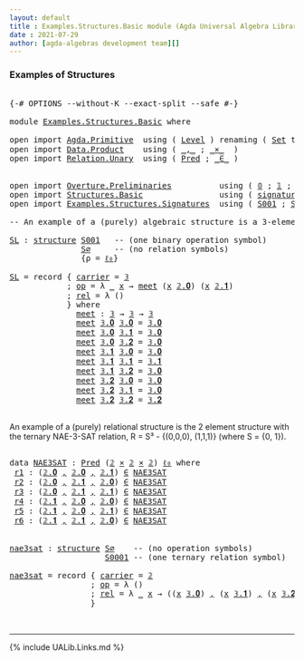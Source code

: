 ```yaml
---
layout: default
title : Examples.Structures.Basic module (Agda Universal Algebra Library)
date : 2021-07-29
author: [agda-algebras development team][]
---
```


### <a id="examples-of-structures">Examples of Structures</a>

<pre class="Agda">

<a id="238" class="Symbol">{-#</a> <a id="242" class="Keyword">OPTIONS</a> <a id="250" class="Pragma">--without-K</a> <a id="262" class="Pragma">--exact-split</a> <a id="276" class="Pragma">--safe</a> <a id="283" class="Symbol">#-}</a>

<a id="288" class="Keyword">module</a> <a id="295" href="Examples.Structures.Basic.html" class="Module">Examples.Structures.Basic</a> <a id="321" class="Keyword">where</a>

<a id="328" class="Keyword">open</a> <a id="333" class="Keyword">import</a> <a id="340" href="Agda.Primitive.html" class="Module">Agda.Primitive</a>  <a id="356" class="Keyword">using</a> <a id="362" class="Symbol">(</a> <a id="364" href="Agda.Primitive.html#597" class="Postulate">Level</a> <a id="370" class="Symbol">)</a> <a id="372" class="Keyword">renaming</a> <a id="381" class="Symbol">(</a> <a id="383" href="Agda.Primitive.html#326" class="Primitive">Set</a> <a id="387" class="Symbol">to</a> <a id="390" class="Primitive">Type</a> <a id="395" class="Symbol">;</a> <a id="397" href="Agda.Primitive.html#764" class="Primitive">lzero</a> <a id="403" class="Symbol">to</a> <a id="406" class="Primitive">ℓ₀</a> <a id="409" class="Symbol">)</a>
<a id="411" class="Keyword">open</a> <a id="416" class="Keyword">import</a> <a id="423" href="Data.Product.html" class="Module">Data.Product</a>    <a id="439" class="Keyword">using</a> <a id="445" class="Symbol">(</a> <a id="447" href="Agda.Builtin.Sigma.html#236" class="InductiveConstructor Operator">_,_</a> <a id="451" class="Symbol">;</a> <a id="453" href="Data.Product.html#1167" class="Function Operator">_×_</a>  <a id="458" class="Symbol">)</a>
<a id="460" class="Keyword">open</a> <a id="465" class="Keyword">import</a> <a id="472" href="Relation.Unary.html" class="Module">Relation.Unary</a>  <a id="488" class="Keyword">using</a> <a id="494" class="Symbol">(</a> <a id="496" href="Relation.Unary.html#1101" class="Function">Pred</a> <a id="501" class="Symbol">;</a> <a id="503" href="Relation.Unary.html#1523" class="Function Operator">_∈_</a> <a id="507" class="Symbol">)</a>


<a id="511" class="Keyword">open</a> <a id="516" class="Keyword">import</a> <a id="523" href="Overture.Preliminaries.html" class="Module">Overture.Preliminaries</a>          <a id="555" class="Keyword">using</a> <a id="561" class="Symbol">(</a> <a id="563" href="Overture.Preliminaries.html#3383" class="Datatype">𝟘</a> <a id="565" class="Symbol">;</a> <a id="567" href="Overture.Preliminaries.html#3470" class="Datatype">𝟙</a> <a id="569" class="Symbol">;</a> <a id="571" href="Overture.Preliminaries.html#3525" class="Datatype">𝟚</a> <a id="573" class="Symbol">;</a> <a id="575" href="Overture.Preliminaries.html#3708" class="Datatype">𝟛</a> <a id="577" class="Symbol">)</a>
<a id="579" class="Keyword">open</a> <a id="584" class="Keyword">import</a> <a id="591" href="Structures.Basic.html" class="Module">Structures.Basic</a>                <a id="623" class="Keyword">using</a> <a id="629" class="Symbol">(</a> <a id="631" href="Structures.Basic.html#1124" class="Record">signature</a> <a id="641" class="Symbol">;</a> <a id="643" href="Structures.Basic.html#1458" class="Record">structure</a> <a id="653" class="Symbol">)</a>
<a id="655" class="Keyword">open</a> <a id="660" class="Keyword">import</a> <a id="667" href="Examples.Structures.Signatures.html" class="Module">Examples.Structures.Signatures</a>  <a id="699" class="Keyword">using</a> <a id="705" class="Symbol">(</a> <a id="707" href="Examples.Structures.Signatures.html#894" class="Function">S001</a> <a id="712" class="Symbol">;</a> <a id="714" href="Examples.Structures.Signatures.html#566" class="Function">S∅</a> <a id="717" class="Symbol">;</a> <a id="719" href="Examples.Structures.Signatures.html#1037" class="Function">S0001</a> <a id="725" class="Symbol">)</a>

<a id="728" class="Comment">-- An example of a (purely) algebraic structure is a 3-element meet semilattice.</a>

<a id="SL"></a><a id="810" href="Examples.Structures.Basic.html#810" class="Function">SL</a> <a id="813" class="Symbol">:</a> <a id="815" href="Structures.Basic.html#1458" class="Record">structure</a> <a id="825" href="Examples.Structures.Signatures.html#894" class="Function">S001</a>   <a id="832" class="Comment">-- (one binary operation symbol)</a>
               <a id="880" href="Examples.Structures.Signatures.html#566" class="Function">S∅</a>     <a id="887" class="Comment">-- (no relation symbols)</a>
               <a id="927" class="Symbol">{</a><a id="928" class="Argument">ρ</a> <a id="930" class="Symbol">=</a> <a id="932" href="Examples.Structures.Basic.html#406" class="Primitive">ℓ₀</a><a id="934" class="Symbol">}</a>

<a id="937" href="Examples.Structures.Basic.html#810" class="Function">SL</a> <a id="940" class="Symbol">=</a> <a id="942" class="Keyword">record</a> <a id="949" class="Symbol">{</a> <a id="951" href="Structures.Basic.html#1610" class="Field">carrier</a> <a id="959" class="Symbol">=</a> <a id="961" href="Overture.Preliminaries.html#3708" class="Datatype">𝟛</a>
            <a id="975" class="Symbol">;</a> <a id="977" href="Structures.Basic.html#1629" class="Field">op</a> <a id="980" class="Symbol">=</a> <a id="982" class="Symbol">λ</a> <a id="984" href="Examples.Structures.Basic.html#984" class="Bound">_</a> <a id="986" href="Examples.Structures.Basic.html#986" class="Bound">x</a> <a id="988" class="Symbol">→</a> <a id="990" href="Examples.Structures.Basic.html#1070" class="Function">meet</a> <a id="995" class="Symbol">(</a><a id="996" href="Examples.Structures.Basic.html#986" class="Bound">x</a> <a id="998" href="Overture.Preliminaries.html#3575" class="InductiveConstructor">𝟚.𝟎</a><a id="1001" class="Symbol">)</a> <a id="1003" class="Symbol">(</a><a id="1004" href="Examples.Structures.Basic.html#986" class="Bound">x</a> <a id="1006" href="Overture.Preliminaries.html#3626" class="InductiveConstructor">𝟚.𝟏</a><a id="1009" class="Symbol">)</a>
            <a id="1023" class="Symbol">;</a> <a id="1025" href="Structures.Basic.html#1713" class="Field">rel</a> <a id="1029" class="Symbol">=</a> <a id="1031" class="Symbol">λ</a> <a id="1033" class="Symbol">()</a>
            <a id="1048" class="Symbol">}</a> <a id="1050" class="Keyword">where</a>
              <a id="1070" href="Examples.Structures.Basic.html#1070" class="Function">meet</a> <a id="1075" class="Symbol">:</a> <a id="1077" href="Overture.Preliminaries.html#3708" class="Datatype">𝟛</a> <a id="1079" class="Symbol">→</a> <a id="1081" href="Overture.Preliminaries.html#3708" class="Datatype">𝟛</a> <a id="1083" class="Symbol">→</a> <a id="1085" href="Overture.Preliminaries.html#3708" class="Datatype">𝟛</a>
              <a id="1101" href="Examples.Structures.Basic.html#1070" class="Function">meet</a> <a id="1106" href="Overture.Preliminaries.html#3727" class="InductiveConstructor">𝟛.𝟎</a> <a id="1110" href="Overture.Preliminaries.html#3727" class="InductiveConstructor">𝟛.𝟎</a> <a id="1114" class="Symbol">=</a> <a id="1116" href="Overture.Preliminaries.html#3727" class="InductiveConstructor">𝟛.𝟎</a>
              <a id="1134" href="Examples.Structures.Basic.html#1070" class="Function">meet</a> <a id="1139" href="Overture.Preliminaries.html#3727" class="InductiveConstructor">𝟛.𝟎</a> <a id="1143" href="Overture.Preliminaries.html#3734" class="InductiveConstructor">𝟛.𝟏</a> <a id="1147" class="Symbol">=</a> <a id="1149" href="Overture.Preliminaries.html#3727" class="InductiveConstructor">𝟛.𝟎</a>
              <a id="1167" href="Examples.Structures.Basic.html#1070" class="Function">meet</a> <a id="1172" href="Overture.Preliminaries.html#3727" class="InductiveConstructor">𝟛.𝟎</a> <a id="1176" href="Overture.Preliminaries.html#3741" class="InductiveConstructor">𝟛.𝟐</a> <a id="1180" class="Symbol">=</a> <a id="1182" href="Overture.Preliminaries.html#3727" class="InductiveConstructor">𝟛.𝟎</a>
              <a id="1200" href="Examples.Structures.Basic.html#1070" class="Function">meet</a> <a id="1205" href="Overture.Preliminaries.html#3734" class="InductiveConstructor">𝟛.𝟏</a> <a id="1209" href="Overture.Preliminaries.html#3727" class="InductiveConstructor">𝟛.𝟎</a> <a id="1213" class="Symbol">=</a> <a id="1215" href="Overture.Preliminaries.html#3727" class="InductiveConstructor">𝟛.𝟎</a>
              <a id="1233" href="Examples.Structures.Basic.html#1070" class="Function">meet</a> <a id="1238" href="Overture.Preliminaries.html#3734" class="InductiveConstructor">𝟛.𝟏</a> <a id="1242" href="Overture.Preliminaries.html#3734" class="InductiveConstructor">𝟛.𝟏</a> <a id="1246" class="Symbol">=</a> <a id="1248" href="Overture.Preliminaries.html#3734" class="InductiveConstructor">𝟛.𝟏</a>
              <a id="1266" href="Examples.Structures.Basic.html#1070" class="Function">meet</a> <a id="1271" href="Overture.Preliminaries.html#3734" class="InductiveConstructor">𝟛.𝟏</a> <a id="1275" href="Overture.Preliminaries.html#3741" class="InductiveConstructor">𝟛.𝟐</a> <a id="1279" class="Symbol">=</a> <a id="1281" href="Overture.Preliminaries.html#3727" class="InductiveConstructor">𝟛.𝟎</a>
              <a id="1299" href="Examples.Structures.Basic.html#1070" class="Function">meet</a> <a id="1304" href="Overture.Preliminaries.html#3741" class="InductiveConstructor">𝟛.𝟐</a> <a id="1308" href="Overture.Preliminaries.html#3727" class="InductiveConstructor">𝟛.𝟎</a> <a id="1312" class="Symbol">=</a> <a id="1314" href="Overture.Preliminaries.html#3727" class="InductiveConstructor">𝟛.𝟎</a>
              <a id="1332" href="Examples.Structures.Basic.html#1070" class="Function">meet</a> <a id="1337" href="Overture.Preliminaries.html#3741" class="InductiveConstructor">𝟛.𝟐</a> <a id="1341" href="Overture.Preliminaries.html#3734" class="InductiveConstructor">𝟛.𝟏</a> <a id="1345" class="Symbol">=</a> <a id="1347" href="Overture.Preliminaries.html#3727" class="InductiveConstructor">𝟛.𝟎</a>
              <a id="1365" href="Examples.Structures.Basic.html#1070" class="Function">meet</a> <a id="1370" href="Overture.Preliminaries.html#3741" class="InductiveConstructor">𝟛.𝟐</a> <a id="1374" href="Overture.Preliminaries.html#3741" class="InductiveConstructor">𝟛.𝟐</a> <a id="1378" class="Symbol">=</a> <a id="1380" href="Overture.Preliminaries.html#3741" class="InductiveConstructor">𝟛.𝟐</a>

</pre>

An example of a (purely) relational structure is the 2 element structure with
the ternary NAE-3-SAT relation, R = S³ - {(0,0,0), (1,1,1)} (where S = {0, 1}).

<pre class="Agda">

<a id="1570" class="Keyword">data</a> <a id="NAE3SAT"></a><a id="1575" href="Examples.Structures.Basic.html#1575" class="Datatype">NAE3SAT</a> <a id="1583" class="Symbol">:</a> <a id="1585" href="Relation.Unary.html#1101" class="Function">Pred</a> <a id="1590" class="Symbol">(</a><a id="1591" href="Overture.Preliminaries.html#3525" class="Datatype">𝟚</a> <a id="1593" href="Data.Product.html#1167" class="Function Operator">×</a> <a id="1595" href="Overture.Preliminaries.html#3525" class="Datatype">𝟚</a> <a id="1597" href="Data.Product.html#1167" class="Function Operator">×</a> <a id="1599" href="Overture.Preliminaries.html#3525" class="Datatype">𝟚</a><a id="1600" class="Symbol">)</a> <a id="1602" href="Examples.Structures.Basic.html#406" class="Primitive">ℓ₀</a> <a id="1605" class="Keyword">where</a>
 <a id="NAE3SAT.r1"></a><a id="1612" href="Examples.Structures.Basic.html#1612" class="InductiveConstructor">r1</a> <a id="1615" class="Symbol">:</a> <a id="1617" class="Symbol">(</a><a id="1618" href="Overture.Preliminaries.html#3575" class="InductiveConstructor">𝟚.𝟎</a> <a id="1622" href="Agda.Builtin.Sigma.html#236" class="InductiveConstructor Operator">,</a> <a id="1624" href="Overture.Preliminaries.html#3575" class="InductiveConstructor">𝟚.𝟎</a> <a id="1628" href="Agda.Builtin.Sigma.html#236" class="InductiveConstructor Operator">,</a> <a id="1630" href="Overture.Preliminaries.html#3626" class="InductiveConstructor">𝟚.𝟏</a><a id="1633" class="Symbol">)</a> <a id="1635" href="Relation.Unary.html#1523" class="Function Operator">∈</a> <a id="1637" href="Examples.Structures.Basic.html#1575" class="Datatype">NAE3SAT</a>
 <a id="NAE3SAT.r2"></a><a id="1646" href="Examples.Structures.Basic.html#1646" class="InductiveConstructor">r2</a> <a id="1649" class="Symbol">:</a> <a id="1651" class="Symbol">(</a><a id="1652" href="Overture.Preliminaries.html#3575" class="InductiveConstructor">𝟚.𝟎</a> <a id="1656" href="Agda.Builtin.Sigma.html#236" class="InductiveConstructor Operator">,</a> <a id="1658" href="Overture.Preliminaries.html#3626" class="InductiveConstructor">𝟚.𝟏</a> <a id="1662" href="Agda.Builtin.Sigma.html#236" class="InductiveConstructor Operator">,</a> <a id="1664" href="Overture.Preliminaries.html#3575" class="InductiveConstructor">𝟚.𝟎</a><a id="1667" class="Symbol">)</a> <a id="1669" href="Relation.Unary.html#1523" class="Function Operator">∈</a> <a id="1671" href="Examples.Structures.Basic.html#1575" class="Datatype">NAE3SAT</a>
 <a id="NAE3SAT.r3"></a><a id="1680" href="Examples.Structures.Basic.html#1680" class="InductiveConstructor">r3</a> <a id="1683" class="Symbol">:</a> <a id="1685" class="Symbol">(</a><a id="1686" href="Overture.Preliminaries.html#3575" class="InductiveConstructor">𝟚.𝟎</a> <a id="1690" href="Agda.Builtin.Sigma.html#236" class="InductiveConstructor Operator">,</a> <a id="1692" href="Overture.Preliminaries.html#3626" class="InductiveConstructor">𝟚.𝟏</a> <a id="1696" href="Agda.Builtin.Sigma.html#236" class="InductiveConstructor Operator">,</a> <a id="1698" href="Overture.Preliminaries.html#3626" class="InductiveConstructor">𝟚.𝟏</a><a id="1701" class="Symbol">)</a> <a id="1703" href="Relation.Unary.html#1523" class="Function Operator">∈</a> <a id="1705" href="Examples.Structures.Basic.html#1575" class="Datatype">NAE3SAT</a>
 <a id="NAE3SAT.r4"></a><a id="1714" href="Examples.Structures.Basic.html#1714" class="InductiveConstructor">r4</a> <a id="1717" class="Symbol">:</a> <a id="1719" class="Symbol">(</a><a id="1720" href="Overture.Preliminaries.html#3626" class="InductiveConstructor">𝟚.𝟏</a> <a id="1724" href="Agda.Builtin.Sigma.html#236" class="InductiveConstructor Operator">,</a> <a id="1726" href="Overture.Preliminaries.html#3575" class="InductiveConstructor">𝟚.𝟎</a> <a id="1730" href="Agda.Builtin.Sigma.html#236" class="InductiveConstructor Operator">,</a> <a id="1732" href="Overture.Preliminaries.html#3575" class="InductiveConstructor">𝟚.𝟎</a><a id="1735" class="Symbol">)</a> <a id="1737" href="Relation.Unary.html#1523" class="Function Operator">∈</a> <a id="1739" href="Examples.Structures.Basic.html#1575" class="Datatype">NAE3SAT</a>
 <a id="NAE3SAT.r5"></a><a id="1748" href="Examples.Structures.Basic.html#1748" class="InductiveConstructor">r5</a> <a id="1751" class="Symbol">:</a> <a id="1753" class="Symbol">(</a><a id="1754" href="Overture.Preliminaries.html#3626" class="InductiveConstructor">𝟚.𝟏</a> <a id="1758" href="Agda.Builtin.Sigma.html#236" class="InductiveConstructor Operator">,</a> <a id="1760" href="Overture.Preliminaries.html#3575" class="InductiveConstructor">𝟚.𝟎</a> <a id="1764" href="Agda.Builtin.Sigma.html#236" class="InductiveConstructor Operator">,</a> <a id="1766" href="Overture.Preliminaries.html#3626" class="InductiveConstructor">𝟚.𝟏</a><a id="1769" class="Symbol">)</a> <a id="1771" href="Relation.Unary.html#1523" class="Function Operator">∈</a> <a id="1773" href="Examples.Structures.Basic.html#1575" class="Datatype">NAE3SAT</a>
 <a id="NAE3SAT.r6"></a><a id="1782" href="Examples.Structures.Basic.html#1782" class="InductiveConstructor">r6</a> <a id="1785" class="Symbol">:</a> <a id="1787" class="Symbol">(</a><a id="1788" href="Overture.Preliminaries.html#3626" class="InductiveConstructor">𝟚.𝟏</a> <a id="1792" href="Agda.Builtin.Sigma.html#236" class="InductiveConstructor Operator">,</a> <a id="1794" href="Overture.Preliminaries.html#3626" class="InductiveConstructor">𝟚.𝟏</a> <a id="1798" href="Agda.Builtin.Sigma.html#236" class="InductiveConstructor Operator">,</a> <a id="1800" href="Overture.Preliminaries.html#3575" class="InductiveConstructor">𝟚.𝟎</a><a id="1803" class="Symbol">)</a> <a id="1805" href="Relation.Unary.html#1523" class="Function Operator">∈</a> <a id="1807" href="Examples.Structures.Basic.html#1575" class="Datatype">NAE3SAT</a>


<a id="nae3sat"></a><a id="1817" href="Examples.Structures.Basic.html#1817" class="Function">nae3sat</a> <a id="1825" class="Symbol">:</a> <a id="1827" href="Structures.Basic.html#1458" class="Record">structure</a> <a id="1837" href="Examples.Structures.Signatures.html#566" class="Function">S∅</a>    <a id="1843" class="Comment">-- (no operation symbols)</a>
                    <a id="1889" href="Examples.Structures.Signatures.html#1037" class="Function">S0001</a> <a id="1895" class="Comment">-- (one ternary relation symbol)</a>

<a id="1929" href="Examples.Structures.Basic.html#1817" class="Function">nae3sat</a> <a id="1937" class="Symbol">=</a> <a id="1939" class="Keyword">record</a> <a id="1946" class="Symbol">{</a> <a id="1948" href="Structures.Basic.html#1610" class="Field">carrier</a> <a id="1956" class="Symbol">=</a> <a id="1958" href="Overture.Preliminaries.html#3525" class="Datatype">𝟚</a>
                 <a id="1977" class="Symbol">;</a> <a id="1979" href="Structures.Basic.html#1629" class="Field">op</a> <a id="1982" class="Symbol">=</a> <a id="1984" class="Symbol">λ</a> <a id="1986" class="Symbol">()</a>
                 <a id="2006" class="Symbol">;</a> <a id="2008" href="Structures.Basic.html#1713" class="Field">rel</a> <a id="2012" class="Symbol">=</a> <a id="2014" class="Symbol">λ</a> <a id="2016" href="Examples.Structures.Basic.html#2016" class="Bound">_</a> <a id="2018" href="Examples.Structures.Basic.html#2018" class="Bound">x</a> <a id="2020" class="Symbol">→</a> <a id="2022" class="Symbol">((</a><a id="2024" href="Examples.Structures.Basic.html#2018" class="Bound">x</a> <a id="2026" href="Overture.Preliminaries.html#3727" class="InductiveConstructor">𝟛.𝟎</a><a id="2029" class="Symbol">)</a> <a id="2031" href="Agda.Builtin.Sigma.html#236" class="InductiveConstructor Operator">,</a> <a id="2033" class="Symbol">(</a><a id="2034" href="Examples.Structures.Basic.html#2018" class="Bound">x</a> <a id="2036" href="Overture.Preliminaries.html#3734" class="InductiveConstructor">𝟛.𝟏</a><a id="2039" class="Symbol">)</a> <a id="2041" href="Agda.Builtin.Sigma.html#236" class="InductiveConstructor Operator">,</a> <a id="2043" class="Symbol">(</a><a id="2044" href="Examples.Structures.Basic.html#2018" class="Bound">x</a> <a id="2046" href="Overture.Preliminaries.html#3741" class="InductiveConstructor">𝟛.𝟐</a><a id="2049" class="Symbol">))</a> <a id="2052" href="Relation.Unary.html#1523" class="Function Operator">∈</a> <a id="2054" href="Examples.Structures.Basic.html#1575" class="Datatype">NAE3SAT</a>
                 <a id="2079" class="Symbol">}</a>


</pre>


--------------------------------------

{% include UALib.Links.md %}

[agda-algebras development team]: https://github.com/ualib/agda-algebras#the-agda-algebras-development-team


